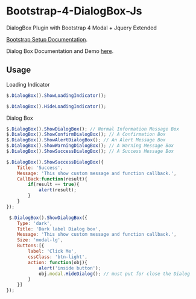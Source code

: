 # Bootstrap-4-DialogBox-Js
DialogBox Plugin with Bootstrap 4 Modal + Jquery Extended

[Bootstrap Setup Documentation](https://getbootstrap.com/docs/4.1/getting-started/introduction/).

Dialog Box Documentation and Demo [here](https://yuilingo.github.io/DialogBox-Popup-with-Bootstrap-4-and-Jquery/).
## Usage
Loading Indicator

```javascript
$.DialogBox().ShowLoadingIndicator();

$.DialogBox().HideLoadingIndicator();
```
Dialog Box

```javascript
$.DialogBox().ShowDialogBox(); // Normal Information Message Box
$.DialogBox().ShowConfirmDialogBox(); // A Confirmation Box
$.DialogBox().ShowAlertDialogBox(); // An Alert Message Box
$.DialogBox().ShowWarningDialogBox(); // A Warning Message Box
$.DialogBox().ShowSuccessDialogBox(); // A Success Message Box

$.DialogBox().ShowSuccessDialogBox({
    Title: 'Success',
    Message: 'This show custom message and function callback.',
    CallBack:function(result){
        if(result == true){
            alert(result);
        }
    }
});

 $.DialogBox().ShowDialogBox({
    Type: 'dark',
    Title: 'Dark label Dialog box',
    Message: 'This show custom message and function callback.',
    Size: 'modal-lg',
    Buttons:[{
        label: 'Click Me',
        cssClass: 'btn-light',
        action: function(obj){
            alert('inside button');
            obj.modal.HideDialog(); // must put for close the Dialog
        }
    }]
});
```
